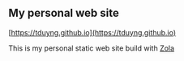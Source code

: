 ## My personal web site

[https://tduyng.github.io](https://tduyng.github.io)

This is my personal static web site build with [Zola](https://www.getzola.org/)
